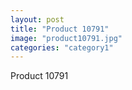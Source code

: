 ```yaml
---
layout: post
title: "Product 10791"
image: "product10791.jpg"
categories: "category1"
---
```

Product 10791
